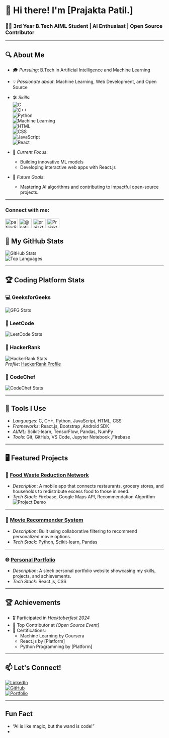 # 👋 Hi there! I'm [Prajakta Patil.]  
### 👨‍💻 3rd Year B.Tech AIML Student | AI Enthusiast | Open Source Contributor  

---

## 🔍 About Me  
- 🎓 *Pursuing*: B.Tech in Artificial Intelligence and Machine Learning  
- 💡 *Passionate about*: Machine Learning, Web Development, and Open Source  
- 🛠 *Skills*:  
  ![C](https://img.shields.io/badge/C-%2300599C.svg?style=flat-square&logo=c&logoColor=white)  
  ![C++](https://img.shields.io/badge/C%2B%2B-%2300599C.svg?style=flat-square&logo=c%2B%2B&logoColor=white)  
  ![Python](https://img.shields.io/badge/Python-%2314354C.svg?style=flat-square&logo=python&logoColor=white)  
  ![Machine Learning](https://img.shields.io/badge/Machine%20Learning-%2300c7b7.svg?style=flat-square&logo=scikit-learn&logoColor=white)  
  ![HTML](https://img.shields.io/badge/HTML5-%23E34F26.svg?style=flat-square&logo=html5&logoColor=white)  
  ![CSS](https://img.shields.io/badge/CSS3-%231572B6.svg?style=flat-square&logo=css3&logoColor=white)  
  ![JavaScript](https://img.shields.io/badge/JavaScript-%23F7DF1E.svg?style=flat-square&logo=javascript&logoColor=black)  
  ![React](https://img.shields.io/badge/React-%2361DAFB.svg?style=flat-square&logo=react&logoColor=black)  

- 🌟 *Current Focus*:  
  - Building innovative ML models  
  - Developing interactive web apps with React.js  
- 🚀 *Future Goals*:  
  - Mastering AI algorithms and contributing to impactful open-source projects.  

---




<h3 align="left">Connect with me:</h3>
<p align="left">
<a href="https://auth.geeksforgeeks.org/user/patilpr8kv" target="blank">
  <img align="center" src="https://raw.githubusercontent.com/rahuldkjain/github-profile-readme-generator/master/src/images/icons/Social/geeks-for-geeks.svg" alt="patilpr8kv" height="30" width="40" /></a>
<a href="https://www.hackerrank.com/@patilpb2745" target="blank">
  <img align="center" src="https://raw.githubusercontent.com/rahuldkjain/github-profile-readme-generator/master/src/images/icons/Social/hackerrank.svg" alt="@patilpb2745" height="30" width="40" /></a>
<a href="https://www.codechef.com/users/prajakta_2728" target="blank"><img align="center" src="https://cdn.jsdelivr.net/npm/simple-icons@3.1.0/icons/codechef.svg" alt="prajakta_2728" height="30" width="40" /></a>
<a href="https://www.leetcode.com/Prajakta2745" target="blank"><img align="center" src="https://raw.githubusercontent.com/rahuldkjain/github-profile-readme-generator/master/src/images/icons/Social/leet-code.svg" alt="Prajakta2745" height="30" width="40" /></a>
</p>


## 🌟 My GitHub Stats  
![GitHub Stats](https://github-readme-stats.vercel.app/api?username=yourusername&show_icons=true&theme=radical)  
![Top Languages](https://github-readme-stats.vercel.app/api/top-langs/?username=yourusername&layout=compact&theme=radical)  

---

## 🏆 Coding Platform Stats  

### 💻 GeeksforGeeks  
![GFG Stats](https://geeks-for-geeks-stats-api-napiyo.vercel.app/?userName=patilpr8kv)  

### 🧠 LeetCode  
![LeetCode Stats](https://leetcode.com/u/Prajakta2745)

### 🔑 HackerRank  
![HackerRank Stats](https://img.shields.io/badge/HackerRank-Green?style=flat-square&logo=hackerrank&logoColor=white)  
*Profile*: [HackerRank Profile](https://www.hackerrank.com/patilpb2745)  

### 🍴 CodeChef  
![CodeChef Stats](https://cp-logo.vercel.app/codechef/prajakta_2728)  

---

## 🔨 Tools I Use  
- *Languages*: C, C++, Python, JavaScript, HTML, CSS  
- *Frameworks*: React.js, Bootstrap ,Android SDK
- *AI/ML*: Scikit-learn, TensorFlow, Pandas, NumPy  
- *Tools*: Git, GitHub, VS Code, Jupyter Notebook  ,Firebase

---

## 🖥 Featured Projects  

### 🎯 [Food Waste Reduction Network](https://github.com/yourusername/FoodWasteReduction)  
- *Description*: A mobile app that connects restaurants, grocery stores, and households to redistribute excess food to those in need.  
- *Tech Stack*: Firebase, Google Maps API, Recommendation Algorithm  
![Project Demo](https://via.placeholder.com/600x300.png?text=Project+Demo)  

---

### 🧠 [Movie Recommender System](https://github.com/yourusername/MovieRecommender)  
- *Description*: Built using collaborative filtering to recommend personalized movie options.  
- *Tech Stack*: Python, Scikit-learn, Pandas  

---

### 🌐 [Personal Portfolio](https://github.com/yourusername/Portfolio)  
- *Description*: A sleek personal portfolio website showcasing my skills, projects, and achievements.  
- *Tech Stack*: React.js, CSS  

---

## 🏆 Achievements  
- 🎖 Participated in *Hacktoberfest 2024*  
- 🌟 Top Contributor at *[Open Source Event]*  
- 📜 Certifications:  
  - Machine Learning by Coursera  
  - React.js by [Platform]  
  - Python Programming by [Platform]  

---

## 📫 Let's Connect!  
[![LinkedIn](https://img.shields.io/badge/LinkedIn-%230077B5.svg?style=for-the-badge&logo=linkedin&logoColor=white)](https://linkedin.com/in/your-profile)  
[![GitHub](https://img.shields.io/badge/GitHub-%23181717.svg?style=for-the-badge&logo=github&logoColor=white)](https://github.com/yourusername)  
[![Portfolio](https://img.shields.io/badge/Portfolio-%23FF5722.svg?style=for-the-badge&logo=firefox&logoColor=white)](https://yourportfolio.com)  

---

## Fun Fact  
- “AI is like magic, but the wand is code!”  
-
